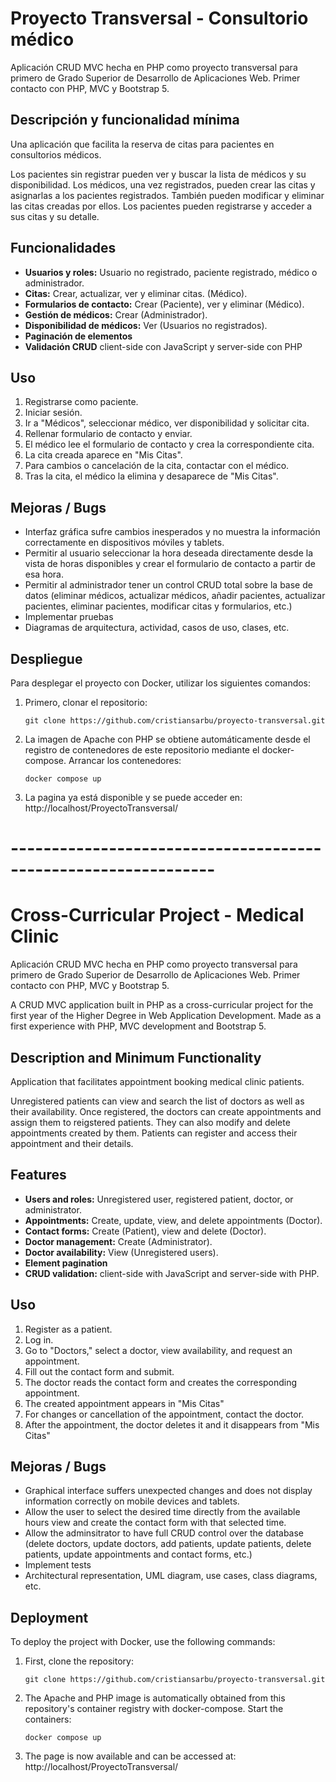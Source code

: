 # Proyecto Transversal - Consultorio médico
Aplicación CRUD MVC hecha en PHP como proyecto transversal para primero de Grado Superior de Desarrollo de Aplicaciones Web. Primer contacto con PHP, MVC y Bootstrap 5.

## Descripción y funcionalidad mínima
Una aplicación que facilita la reserva de citas para pacientes en consultorios médicos.

Los pacientes sin registrar pueden ver y buscar la lista de médicos y su disponibilidad. Los médicos, una vez registrados, pueden crear las citas y asignarlas a los pacientes registrados. También pueden modificar y eliminar las citas creadas por ellos. Los pacientes pueden registrarse y acceder a sus citas y su detalle.

## Funcionalidades
- **Usuarios y roles:** Usuario no registrado, paciente registrado, médico o administrador.
- **Citas:** Crear, actualizar, ver y eliminar citas. (Médico).
- **Formularios de contacto:** Crear (Paciente), ver y eliminar (Médico).
- **Gestión de médicos:** Crear (Administrador). 
- **Disponibilidad de médicos:** Ver (Usuarios no registrados). 
- **Paginación de elementos**
- **Validación CRUD** client-side con JavaScript y server-side con PHP

## Uso

 1. Registrarse como paciente.
 2. Iniciar sesión.
 3. Ir a "Médicos", seleccionar médico, ver disponibilidad y solicitar cita.
 4. Rellenar formulario de contacto y enviar.
 5. El médico lee el formulario de contacto y crea la correspondiente cita.
 6. La cita creada aparece en "Mis Citas".
 7. Para cambios o cancelación de la cita, contactar con el médico.
 8. Tras la cita, el médico la elimina y desaparece de "Mis Citas".

## Mejoras / Bugs

 - Interfaz gráfica sufre cambios inesperados y no muestra la información correctamente en dispositivos móviles y tablets.
 - Permitir al usuario seleccionar la hora deseada directamente desde la vista de horas disponibles y crear el formulario de contacto a partir de esa hora.
 - Permitir al administrador tener un control CRUD total sobre la base de datos (eliminar médicos, actualizar médicos, añadir pacientes, actualizar pacientes, eliminar pacientes, modificar citas y formularios, etc.)
 - Implementar pruebas
 - Diagramas de arquitectura, actividad, casos de uso, clases, etc.

## Despliegue
Para desplegar el proyecto con Docker, utilizar los siguientes comandos:
1. Primero, clonar el repositorio:
	```git
	git clone https://github.com/cristiansarbu/proyecto-transversal.git
	``` 
2. La imagen de Apache con PHP se obtiene automáticamente desde el registro de contenedores de este repositorio mediante el docker-compose. Arrancar los contenedores:
	```docker
	docker compose up
	```
3. La pagina ya está disponible y se puede acceder en: http://localhost/ProyectoTransversal/


# ---------------------------------------------------------------


# Cross-Curricular Project - Medical Clinic
Aplicación CRUD MVC hecha en PHP como proyecto transversal para primero de Grado Superior de Desarrollo de Aplicaciones Web. Primer contacto con PHP, MVC y Bootstrap 5.

A CRUD MVC application built in PHP as a cross-curricular project for the first year of the Higher Degree in Web Application Development. Made as a first experience with PHP, MVC development and Bootstrap 5.

## Description and Minimum Functionality
Application that facilitates appointment booking medical clinic patients.

Unregistered patients can view and search the list of doctors as well as their availability. Once registered, the doctors can create appointments and assign them to reigstered patients. They can also modify and delete appointments created by them. Patients can register and access their appointment and their details.

## Features
- **Users and roles:** Unregistered user, registered patient, doctor, or administrator. 
- **Appointments:** Create, update, view, and delete appointments (Doctor). 
- **Contact forms:** Create (Patient), view and delete (Doctor). 
- **Doctor management:** Create (Administrator). 
- **Doctor availability:** View (Unregistered users). 
- **Element pagination** 
- **CRUD validation:** client-side with JavaScript and server-side with PHP.

## Uso
1. Register as a patient. 
2. Log in. 
3. Go to "Doctors," select a doctor, view availability, and request an appointment. 
4. Fill out the contact form and submit. 
5. The doctor reads the contact form and creates the corresponding appointment. 
6. The created appointment appears in "Mis Citas" 
7. For changes or cancellation of the appointment, contact the doctor. 
8. After the appointment, the doctor deletes it and it disappears from "Mis Citas"

## Mejoras / Bugs

 - Graphical interface suffers unexpected changes and does not display information correctly on mobile devices and tablets.
 - Allow the user to select the desired time directly from the available hours view and create the contact form with that selected time.
 - Allow the adminsitrator to have full CRUD control over the database (delete doctors, update doctors, add patients, update patients, delete patients, update appointments and contact forms, etc.)
 - Implement tests
 - Architectural representation, UML diagram, use cases, class diagrams, etc.


## Deployment
To deploy the project with Docker, use the following commands:
1. First, clone the repository:
	```git
	git clone https://github.com/cristiansarbu/proyecto-transversal.git
	``` 
2. The Apache and PHP image is automatically obtained from this repository's container registry with docker-compose. Start the containers:
	```docker
	docker compose up
	```
3. The page is now available and can be accessed at: http://localhost/ProyectoTransversal/



